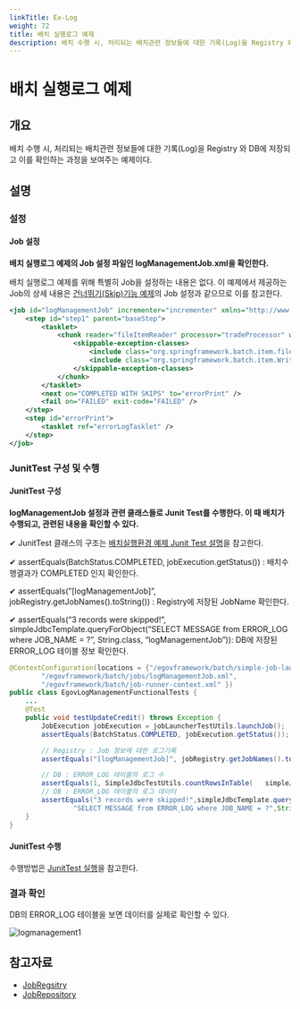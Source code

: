 ```yaml
---
linkTitle: Ex-Log
weight: 72
title: 배치 실행로그 예제
description: 배치 수행 시, 처리되는 배치관련 정보들에 대한 기록(Log)을 Registry 와 DB에 저장되고 이를 확인하는 과정을 보여주는 예제이다.
---
```

# 배치 실행로그 예제

## 개요
배치 수행 시, 처리되는 배치관련 정보들에 대한 기록(Log)을 Registry 와 DB에 저장되고 이를 확인하는 과정을 보여주는 예제이다.

## 설명
### 설정
#### Job 설정
<b>배치 실행로그 예제의 Job 설정 파일인 logManagementJob.xml을 확인한다.</b>

배치 실행로그 예제를 위해 특별히 Job을 설정하는 내용은 없다. 이 예제에서 제공하는 Job의 상세 내용은 [건너뛰기(Skip)기능 예제](./batch-example-skip_mgmt.md)의 Job 설정과 같으므로 이를 참고한다.

```xml
<job id="logManagementJob" incrementer="incrementer" xmlns="http://www.springframework.org/schema/batch">
    <step id="step1" parent="baseStep">
        <tasklet>
            <chunk reader="fileItemReader" processor="tradeProcessor" writer="tradeWriter" commit-interval="3" skip-limit="10">
                <skippable-exception-classes>
                    <include class="org.springframework.batch.item.file.FlatFileParseException" />
                    <include class="org.springframework.batch.item.WriteFailedException" />
                </skippable-exception-classes>
            </chunk>
        </tasklet>
        <next on="COMPLETED WITH SKIPS" to="errorPrint" />
        <fail on="FAILED" exit-code="FAILED" />
    </step>
    <step id="errorPrint">
        <tasklet ref="errorLogTasklet" />
    </step>
</job>
```

### JunitTest 구성 및 수행
#### JunitTest 구성
<b>logManagementJob 설정과 관련 클래스들로 Junit Test를 수행한다. 이 때 배치가 수행되고, 관련된 내용을 확인할 수 있다.</b>

✔ JunitTest 클래스의 구조는 [배치실행환경 예제 Junit Test 설명](./batch-example-run_junit_test.md)을 참고한다.

✔ assertEquals(BatchStatus.COMPLETED, jobExecution.getStatus()) : 배치수행결과가 COMPLETED 인지 확인한다.

✔ assertEquals(”[logManagementJob]”, jobRegistry.getJobNames().toString()) : Registry에 저장된 JobName 확인한다.

✔ assertEquals(“3 records were skipped!”, simpleJdbcTemplate.queryForObject(“SELECT MESSAGE from ERROR_LOG where JOB_NAME = ?”, String.class, “logManagementJob”)): DB에 저장된 ERROR_LOG 테이블 정보 확인한다.

```java
@ContextConfiguration(locations = {"/egovframework/batch/simple-job-launcher-context.xml",
        "/egovframework/batch/jobs/logManagementJob.xml",
        "/egovframework/batch/job-runner-context.xml" })
public class EgovLogManagementFunctionalTests {
	...
    @Test
    public void testUpdateCredit() throws Exception {
        JobExecution jobExecution = jobLauncherTestUtils.launchJob();
        assertEquals(BatchStatus.COMPLETED, jobExecution.getStatus());

        // Registry : Job 정보에 대한 로그기록
        assertEquals("[logManagementJob]", jobRegistry.getJobNames().toString());

        // DB : ERROR_LOG 테이블의 로그 수
        assertEquals(1, SimpleJdbcTestUtils.countRowsInTable(	simpleJdbcTemplate, "ERROR_LOG"));
        // DB : ERROR_LOG 테이블의 로그 데이터
        assertEquals("3 records were skipped!",simpleJdbcTemplate.queryForObject(
                "SELECT MESSAGE from ERROR_LOG where JOB_NAME = ?",String.class, "logManagementJob"));
    }
}
```

#### JunitTest 수행
수행방법은 [JunitTest 실행](https://www.egovframe.go.kr/wiki/doku.php?id=egovframework:dev2:tst:test_case)을 참고한다. 
### 결과 확인
DB의 ERROR_LOG 테이블을 보면 데이터를 실제로 확인할 수 있다.

![logmanagement1](../images/logmanagement1.png)

## 참고자료
- [JobRegsitry](./batch-core-job_registry.md)
- [JobRepository](./batch-execution-job-repository.md)